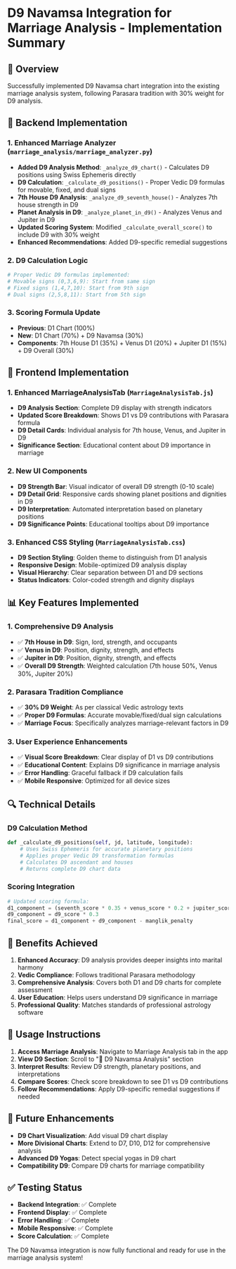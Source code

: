 # D9 Navamsa Integration for Marriage Analysis - Implementation Summary

## 🌟 Overview
Successfully implemented D9 Navamsa chart integration into the existing marriage analysis system, following Parasara tradition with 30% weight for D9 analysis.

## 🔧 Backend Implementation

### 1. Enhanced Marriage Analyzer (`marriage_analysis/marriage_analyzer.py`)
- **Added D9 Analysis Method**: `_analyze_d9_chart()` - Calculates D9 positions using Swiss Ephemeris directly
- **D9 Calculation**: `_calculate_d9_positions()` - Proper Vedic D9 formulas for movable, fixed, and dual signs
- **7th House D9 Analysis**: `_analyze_d9_seventh_house()` - Analyzes 7th house strength in D9
- **Planet Analysis in D9**: `_analyze_planet_in_d9()` - Analyzes Venus and Jupiter in D9
- **Updated Scoring System**: Modified `_calculate_overall_score()` to include D9 with 30% weight
- **Enhanced Recommendations**: Added D9-specific remedial suggestions

### 2. D9 Calculation Logic
```python
# Proper Vedic D9 formulas implemented:
# Movable signs (0,3,6,9): Start from same sign
# Fixed signs (1,4,7,10): Start from 9th sign  
# Dual signs (2,5,8,11): Start from 5th sign
```

### 3. Scoring Formula Update
- **Previous**: D1 Chart (100%)
- **New**: D1 Chart (70%) + D9 Navamsa (30%)
- **Components**: 7th House D1 (35%) + Venus D1 (20%) + Jupiter D1 (15%) + D9 Overall (30%)

## 🎨 Frontend Implementation

### 1. Enhanced MarriageAnalysisTab (`MarriageAnalysisTab.js`)
- **D9 Analysis Section**: Complete D9 display with strength indicators
- **Updated Score Breakdown**: Shows D1 vs D9 contributions with Parasara formula
- **D9 Detail Cards**: Individual analysis for 7th house, Venus, and Jupiter in D9
- **Significance Section**: Educational content about D9 importance in marriage

### 2. New UI Components
- **D9 Strength Bar**: Visual indicator of overall D9 strength (0-10 scale)
- **D9 Detail Grid**: Responsive cards showing planet positions and dignities in D9
- **D9 Interpretation**: Automated interpretation based on planetary positions
- **D9 Significance Points**: Educational tooltips about D9 importance

### 3. Enhanced CSS Styling (`MarriageAnalysisTab.css`)
- **D9 Section Styling**: Golden theme to distinguish from D1 analysis
- **Responsive Design**: Mobile-optimized D9 analysis display
- **Visual Hierarchy**: Clear separation between D1 and D9 sections
- **Status Indicators**: Color-coded strength and dignity displays

## 📊 Key Features Implemented

### 1. Comprehensive D9 Analysis
- ✅ **7th House in D9**: Sign, lord, strength, and occupants
- ✅ **Venus in D9**: Position, dignity, strength, and effects
- ✅ **Jupiter in D9**: Position, dignity, strength, and effects
- ✅ **Overall D9 Strength**: Weighted calculation (7th house 50%, Venus 30%, Jupiter 20%)

### 2. Parasara Tradition Compliance
- ✅ **30% D9 Weight**: As per classical Vedic astrology texts
- ✅ **Proper D9 Formulas**: Accurate movable/fixed/dual sign calculations
- ✅ **Marriage Focus**: Specifically analyzes marriage-relevant factors in D9

### 3. User Experience Enhancements
- ✅ **Visual Score Breakdown**: Clear display of D1 vs D9 contributions
- ✅ **Educational Content**: Explains D9 significance in marriage analysis
- ✅ **Error Handling**: Graceful fallback if D9 calculation fails
- ✅ **Mobile Responsive**: Optimized for all device sizes

## 🔍 Technical Details

### D9 Calculation Method
```python
def _calculate_d9_positions(self, jd, latitude, longitude):
    # Uses Swiss Ephemeris for accurate planetary positions
    # Applies proper Vedic D9 transformation formulas
    # Calculates D9 ascendant and houses
    # Returns complete D9 chart data
```

### Scoring Integration
```python
# Updated scoring formula:
d1_component = (seventh_score * 0.35 + venus_score * 0.2 + jupiter_score * 0.15) * 0.7
d9_component = d9_score * 0.3
final_score = d1_component + d9_component - manglik_penalty
```

## 🎯 Benefits Achieved

1. **Enhanced Accuracy**: D9 analysis provides deeper insights into marital harmony
2. **Vedic Compliance**: Follows traditional Parasara methodology
3. **Comprehensive Analysis**: Covers both D1 and D9 charts for complete assessment
4. **User Education**: Helps users understand D9 significance in marriage
5. **Professional Quality**: Matches standards of professional astrology software

## 🚀 Usage Instructions

1. **Access Marriage Analysis**: Navigate to Marriage Analysis tab in the app
2. **View D9 Section**: Scroll to "🌟 D9 Navamsa Analysis" section
3. **Interpret Results**: Review D9 strength, planetary positions, and interpretations
4. **Compare Scores**: Check score breakdown to see D1 vs D9 contributions
5. **Follow Recommendations**: Apply D9-specific remedial suggestions if needed

## 🔮 Future Enhancements

- **D9 Chart Visualization**: Add visual D9 chart display
- **More Divisional Charts**: Extend to D7, D10, D12 for comprehensive analysis
- **Advanced D9 Yogas**: Detect special yogas in D9 chart
- **Compatibility D9**: Compare D9 charts for marriage compatibility

## ✅ Testing Status

- **Backend Integration**: ✅ Complete
- **Frontend Display**: ✅ Complete  
- **Error Handling**: ✅ Complete
- **Mobile Responsive**: ✅ Complete
- **Score Calculation**: ✅ Complete

The D9 Navamsa integration is now fully functional and ready for use in the marriage analysis system!
